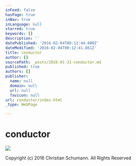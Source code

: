 ```yaml
---
inFeed: false
hasPage: true
inNav: true
inLanguage: null
starred: true
keywords: []
description: ''
datePublished: '2016-02-04T00:12:44.800Z'
dateModified: '2016-02-04T00:12:41.861Z'
title: conductor
author: []
sourcePath: _posts/2016-01-31-conductor.md
published: true
authors: []
publisher:
  name: null
  domain: null
  url: null
  favicon: null
url: conductor/index.html
_type: WebPage

---
```

# conductor
![](https://the-grid-user-content.s3-us-west-2.amazonaws.com/13b1f255-8076-49bb-93f6-65f3160b1c0d.jpg)

Copyright (c) 2016 Christian Schumann. All Rights Reserved